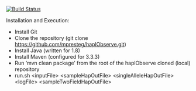 [![Build Status](https://api.travis-ci.org/mpresteg/haplObserve.svg?branch=master)](https://travis-ci.org/mpresteg/haplObserve)

Installation and Execution:
 - Install Git
 - Clone the repository (git clone https://github.com/mpresteg/haplObserve.git)
 - Install Java (written for 1.8)
 - Install Maven (configured for 3.3.3)
 - Run ‘mvn clean package’ from the root of the haplObserve cloned (local) repository
 - run.sh &lt;inputFile> &lt;sampleHapOutFile> &lt;singleAlleleHapOutFile> &lt;logFile> &lt;sampleTwoFieldHapOutFile>
